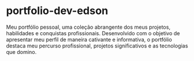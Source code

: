 # portfolio-dev-edson
Meu portfólio pessoal, uma coleção abrangente dos meus projetos, habilidades e conquistas profissionais. Desenvolvido com o objetivo de apresentar meu perfil de maneira cativante e informativa, o portfólio destaca meu percurso profissional, projetos significativos e as tecnologias que domino.

